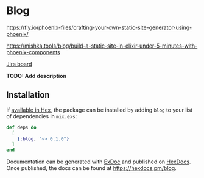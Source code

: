 # Blog

https://fly.io/phoenix-files/crafting-your-own-static-site-generator-using-phoenix/

https://mishka.tools/blog/build-a-static-site-in-elixir-under-5-minutes-with-phoenix-components

[Jira board](https://kwardynski.atlassian.net/jira/software/projects/BLOG/boards/14)

**TODO: Add description**

## Installation

If [available in Hex](https://hex.pm/docs/publish), the package can be installed
by adding `blog` to your list of dependencies in `mix.exs`:

```elixir
def deps do
  [
    {:blog, "~> 0.1.0"}
  ]
end
```

Documentation can be generated with [ExDoc](https://github.com/elixir-lang/ex_doc)
and published on [HexDocs](https://hexdocs.pm). Once published, the docs can
be found at <https://hexdocs.pm/blog>.

